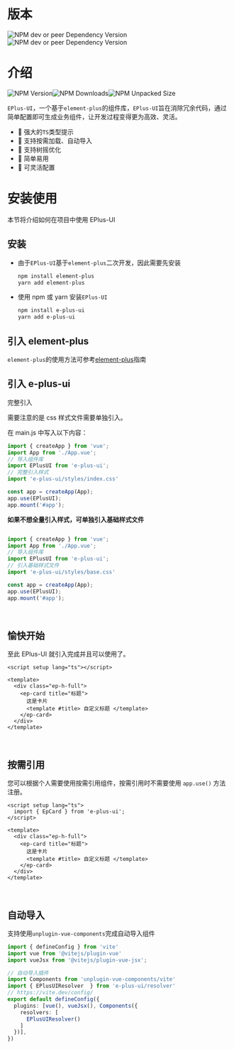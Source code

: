 <!--
 * @Descripttion:
 * @version:
 * @Author: 十三
 * @Date: 2022-10-15 15:45:07
 * @LastEditors: 十三
 * @LastEditTime: 2022-10-18 22:14:16
-->
# 版本
![NPM dev or peer Dependency Version](https://img.shields.io/npm/dependency-version/e-plus-ui/peer/vue)![NPM dev or peer Dependency Version](https://img.shields.io/npm/dependency-version/e-plus-ui/peer/element-plus)


# 介绍
![NPM Version](https://img.shields.io/npm/v/e-plus-ui)![NPM Downloads](https://img.shields.io/npm/dm/e-plus-ui)![NPM Unpacked Size](https://img.shields.io/npm/unpacked-size/e-plus-ui)

`EPlus-UI`，一个基于`element-plus`的组件库，`EPlus-UI`旨在消除冗余代码，通过简单配置即可生成业务组件，让开发过程变得更为高效、灵活。

- 💪 强大的`TS`类型提示
- 💅 支持按需加载、自动导入
- 👏 支持树摇优化
- 🥳 简单易用
- 🚀 可灵活配置

# 安装使用
本节将介绍如何在项目中使用 EPlus-UI

## 安装

- 由于`EPlus-UI`基于`element-plus`二次开发，因此需要先安装

  ```bash
  npm install element-plus
  yarn add element-plus
  ```

- 使用 npm 或 yarn 安装`EPlus-UI`

  ```bash
  npm install e-plus-ui
  yarn add e-plus-ui
  ```

## 引入 element-plus

`element-plus`的使用方法可参考[element-plus](https://element-plus.org/zh-CN/)指南

## 引入 e-plus-ui

完整引入

需要注意的是 css 样式文件需要单独引入。

在 main.js 中写入以下内容：

```js
import { createApp } from 'vue';
import App from './App.vue';
// 导入组件库
import EPlusUI from 'e-plus-ui';
// 完整引入样式
import 'e-plus-ui/styles/index.css'

const app = createApp(App);
app.use(EPlusUI);
app.mount('#app');
```

**如果不想全量引入样式，可单独引入基础样式文件**

```typescript

import { createApp } from 'vue';
import App from './App.vue';
// 导入组件库
import EPlusUI from 'e-plus-ui';
// 引入基础样式文件
import 'e-plus-ui/styles/base.css'

const app = createApp(App);
app.use(EPlusUI);
app.mount('#app');
```



<br/>

## 愉快开始

至此 EPlus-UI 就引入完成并且可以使用了。

```vue
<script setup lang="ts"></script>

<template>
  <div class="ep-h-full">
    <ep-card title="标题">
      这是卡片
      <template #title> 自定义标题 </template>
    </ep-card>
  </div>
</template>

```

<br/>

## 按需引用

您可以根据个人需要使用按需引用组件，按需引用时不需要使用 `app.use()` 方法注册。


```vue
<script setup lang="ts">
  import { EpCard } from 'e-plus-ui';
</script>

<template>
  <div class="ep-h-full">
    <ep-card title="标题">
      这是卡片
      <template #title> 自定义标题 </template>
    </ep-card>
  </div>
</template>
```

<br/>

## 自动导入
支持使用`unplugin-vue-components`完成自动导入组件

```typescript
import { defineConfig } from 'vite'
import vue from '@vitejs/plugin-vue'
import vueJsx from '@vitejs/plugin-vue-jsx';

// 自动导入插件
import Components from 'unplugin-vue-components/vite'
import { EPlusUIResolver  } from 'e-plus-ui/resolver'
// https://vite.dev/config/
export default defineConfig({
  plugins: [vue(), vueJsx(), Components({
    resolvers: [
      EPlusUIResolver()
    ]
  })],
})

```
